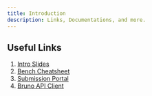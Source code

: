 ```yaml
---
title: Introduction
description: Links, Documentations, and more.
---
```


## Useful Links

1. [Intro Slides](https://docs.google.com/presentation/d/1dvZFucteJsuo3RE6StpCZahE6D3puNfvbFhHINYADn8/edit#slide=id.g25ef0a8935f_1_131)
1. [Bench Cheatsheet](https://hussain.click/bench-cheatsheet)
1. [Submission Portal](https://frappe.school/assignments-portal/day-1)
1. [Bruno API Client](https://usebruno.com)
